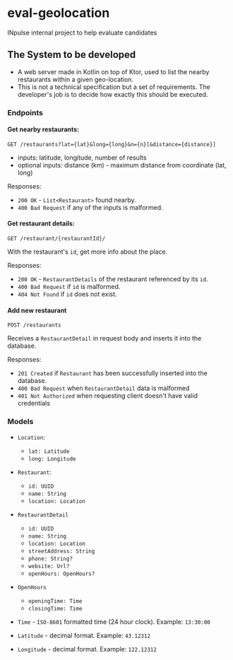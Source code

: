 # eval-geolocation
INpulse internal project to help evaluate candidates

## The System to be developed

* A web server made in Kotlin on top of Ktor, used to list the nearby restaurants within a given geo-location.
* This is not a technical specification but a set of requirements. The developer's job is to decide how exactly this should be executed.

### Endpoints

#### Get nearby restaurants:
`GET /restaurants?lat={lat}&long={long}&n={n}[&distance={distance}]`
  * inputs: latitude, longitude, number of results
  * optional inputs: distance (km) - maximum distance from coordinate (lat, long)

Responses: 
* `200 OK` - `List<Restaurant>` found nearby.
* `400 Bad Request` if any of the inputs is malformed. 

#### Get restaurant details:
`GET /restaurant/{restaurantId}/`

With the restaurant's `id`, get more info about the place.

Responses:
* `200 OK` - `RestaurantDetails` of the restaurant referenced by its `id`.
* `400 Bad Request`  if `id` is malformed.
* `404 Not Found` if `id` does not exist.

#### Add new restaurant 

`POST /restaurants`

Receives a `RestaurantDetail` in request body and inserts it into the database.

Responses:
* `201 Created` if `Restaurant` has been successfully inserted into the database.
* `400 Bad Request` when `RestaurantDetail` data is malformed
* `401 Not Authorized` when requesting client doesn't have valid credentials

### Models

* `Location`:
  * `lat: Latitude`
  * `long: Longitude`

* `Restaurant`:
  * `id: UUID`
  * `name: String`
  * `location: Location`

* `RestaurantDetail`
  * `id: UUID`
  * `name: String`
  * `location: Location`
  * `streetAddress: String`
  * `phone: String?`
  * `website: Url?`
  * `openHours: OpenHours?`

* `OpenHours`
  * `openingTime: Time`
  * `closingTime: Time`

* `Time` - `ISO-8601` formatted time (24 hour clock). Example: `13:30:00`
* `Latitude` - decimal format. Example: `43.12312`
* `Longitude` - decimal format. Example: `122.12312`
  






